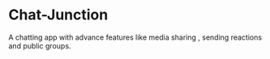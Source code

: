 # Chat-Junction
A chatting app with advance features like media sharing , sending reactions and public groups.
